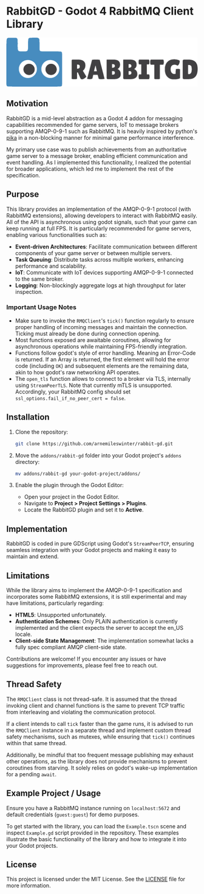# RabbitGD - Godot 4 RabbitMQ Client Library

![rabbitgd](rabbitgd.png)

## Motivation

RabbitGD is a mid-level abstraction as a Godot 4 addon for messaging capabilities recommended for game servers, IoT to message brokers supporting AMQP-0-9-1 such as RabbitMQ.
It is heavily inspired by python's [pika](https://github.com/pika/pika) in a non-blocking manner for minimal game performance interference.

My primary use case was to publish achievements from an authoritative game server to a message broker, enabling efficient communication and event handling.
As I implemented this functionality, I realized the potential for broader applications, which led me to implement the rest of the specification.

## Purpose

This library provides an implementation of the AMQP-0-9-1 protocol (with RabbitMQ extensions), allowing developers to interact with RabbitMQ easily.
All of the API is asynchronous using godot signals, such that your game can keep running at full FPS.
It is particularly recommended for game servers, enabling various functionalities such as:

- **Event-driven Architectures**: Facilitate communication between different components of your game server or between multiple servers.
- **Task Queuing**: Distribute tasks across multiple workers, enhancing performance and scalability.
- **IoT**: Communicate with IoT devices supporting AMQP-0-9-1 connected to the same broker.
- **Logging**: Non-blockingly aggregate logs at high throughput for later inspection.

### Important Usage Notes

- Make sure to invoke the `RMQClient`'s `tick()` function regularly to ensure proper handling of incoming messages and maintain the connection. Ticking must already be done during connection opening.
- Most functions exposed are awaitable coroutines, allowing for asynchronous operations while maintaining FPS-friendly integration.
- Functions follow godot's style of error handling. Meaning an Error-Code is returned. If an Array is returned, the first element will hold the error code (including `OK`) and subsequent elements are the remaining data, akin to how godot's raw networking API operates.
- The `open_tls` function allows to connect to a broker via TLS, internally using `StreamPeerTLS`. Note that currently mTLS is unsupported. Accordingly, your RabbitMQ config should set `ssl_options.fail_if_no_peer_cert = false`.

## Installation

1. Clone the repository:
   ```bash
   git clone https://github.com/arnemileswinter/rabbit-gd.git
   ```

2. Move the `addons/rabbit-gd` folder into your Godot project's `addons` directory:
   ```bash
   mv addons/rabbit-gd your-godot-project/addons/
   ```

3. Enable the plugin through the Godot Editor:
   - Open your project in the Godot Editor.
   - Navigate to **Project > Project Settings > Plugins**.
   - Locate the RabbitGD plugin and set it to **Active**.

## Implementation

RabbitGD is coded in pure GDScript using Godot's `StreamPeerTCP`, ensuring seamless integration with your Godot projects and making it easy to maintain and extend.

## Limitations

While the library aims to implement the AMQP-0-9-1 specification and incorporates some RabbitMQ extensions, it is still experimental and may have limitations, particularly regarding:

- **HTML5**: Unsupported unfortunately. 
- **Authentication Schemes**: Only PLAIN authentication is currently implemented and the client expects the server to accept the en_US locale.
- **Client-side State Management**: The implementation somewhat lacks a fully spec compliant AMQP client-side state.

Contributions are welcome! If you encounter any issues or have suggestions for improvements, please feel free to reach out.

## Thread Safety

The `RMQClient` class is not thread-safe. It is assumed that the thread invoking client and channel functions is the same to prevent TCP traffic from interleaving and violating the communication protocol. 

If a client intends to call `tick` faster than the game runs, it is advised to run the `RMQClient` instance in a separate thread and implement custom thread safety mechanisms, such as mutexes, while ensuring that `tick()` continues within that same thread.

Additionally, be mindful that too frequent message publishing may exhaust other operations, as the library does not provide mechanisms to prevent coroutines from starving. It solely relies on godot's wake-up implementation for a pending `await`.

## Example Project / Usage

Ensure you have a RabbitMQ instance running on `localhost:5672` and default credentials (`guest:guest`) for demo purposes.

To get started with the library, you can load the `Example.tscn` scene and inspect `Example.gd` script provided in the repository.
These examples illustrate the basic functionality of the library and how to integrate it into your Godot projects.

## License

This project is licensed under the MIT License. See the [LICENSE](LICENSE) file for more information.